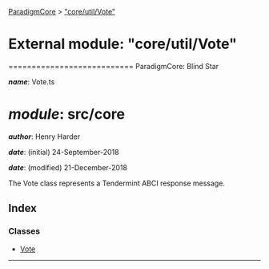 [ParadigmCore](../README.md) > ["core/util/Vote"](../modules/_core_util_vote_.md)

# External module: "core/util/Vote"

\=========================== ParadigmCore: Blind Star

*__name__*: Vote.ts

*__module__*: src/core
========

*__author__*: Henry Harder

*__date__*: (initial) 24-September-2018

*__date__*: (modified) 21-December-2018

The Vote class represents a Tendermint ABCI response message.

## Index

### Classes

* [Vote](../classes/_core_util_vote_.vote.md)

---

